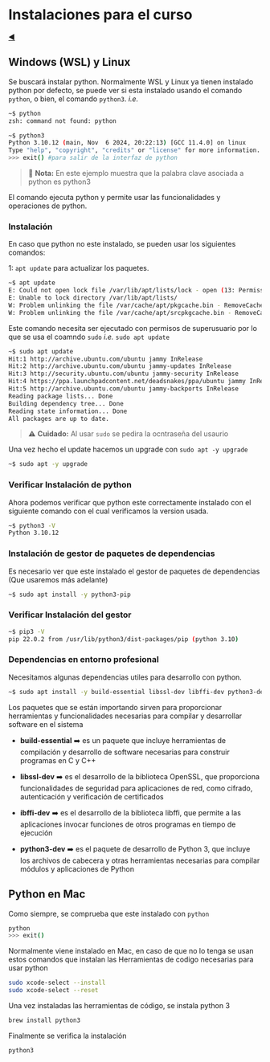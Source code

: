 # Instalaciones para el curso

[◀️](./../README.md)

## Windows (WSL) y Linux

Se buscará instalar python. Normalmente WSL y Linux ya tienen instalado python por defecto, se puede ver si esta instalado usando el comando `python`, o bien, el comando `python3`. *i.e.*

```sh
~$ python
zsh: command not found: python

~$ python3
Python 3.10.12 (main, Nov  6 2024, 20:22:13) [GCC 11.4.0] on linux
Type "help", "copyright", "credits" or "license" for more information.
>>> exit() #para salir de la interfaz de python
```

> 📝 **Nota:** En este ejemplo muestra que la palabra clave asociada a python es python3

El comando ejecuta python y permite usar las funcionalidades y operaciones de python.

### Instalación

En caso que python no este instalado, se pueden usar los siguientes comandos:

1: `apt update` para actualizar los paquetes.

```sh
~$ apt update
E: Could not open lock file /var/lib/apt/lists/lock - open (13: Permission denied)
E: Unable to lock directory /var/lib/apt/lists/
W: Problem unlinking the file /var/cache/apt/pkgcache.bin - RemoveCaches (13: Permission denied)
W: Problem unlinking the file /var/cache/apt/srcpkgcache.bin - RemoveCaches (13: Permission denied)
```

Este comando necesita ser ejecutado con permisos de superusuario por lo que se usa el coamndo `sudo` *i.e.* `sudo apt update`

```sh
~$ sudo apt update
Hit:1 http://archive.ubuntu.com/ubuntu jammy InRelease
Hit:2 http://archive.ubuntu.com/ubuntu jammy-updates InRelease
Hit:3 http://security.ubuntu.com/ubuntu jammy-security InRelease
Hit:4 https://ppa.launchpadcontent.net/deadsnakes/ppa/ubuntu jammy InRelease
Hit:5 http://archive.ubuntu.com/ubuntu jammy-backports InRelease
Reading package lists... Done
Building dependency tree... Done
Reading state information... Done
All packages are up to date.
```

> ⚠️ **Cuidado:** Al usar `sudo` se pedira la ocntraseña del usaurio

Una vez hecho el update hacemos un upgrade con `sudo apt -y upgrade`

```sh
~$ sudo apt -y upgrade
```

### Verificar Instalación de python

Ahora podemos verificar que python este correctamente instalado con el siguiente comando con el cual verificamos la version usada.

```sh
~$ python3 -V
Python 3.10.12
```

### Instalación de gestor de paquetes de dependencias

Es necesario ver que este instalado el gestor de paquetes de dependencias (Que usaremos más adelante)

```sh
~$ sudo apt install -y python3-pip
```

### Verificar Instalación del gestor

```sh
~$ pip3 -V
pip 22.0.2 from /usr/lib/python3/dist-packages/pip (python 3.10)
```

### Dependencias en entorno profesional

Necesitamos algunas dependencias utiles para desarrollo con python.

```sh
~$ sudo apt install -y build-essential libssl-dev libffi-dev python3-dev
```

Los paquetes que se están importando sirven para proporcionar herramientas y funcionalidades necesarias para compilar y desarrollar software en el sistema

- **build-essential** ➡️ es un paquete que incluye herramientas de compilación y desarrollo de software necesarias para construir programas en C y C++

- **libssl-dev** ➡️ es el desarrollo de la biblioteca OpenSSL, que proporciona funcionalidades de seguridad para aplicaciones de red, como cifrado, autenticación y verificación de certificados

- **ibffi-dev** ➡️ es el desarrollo de la biblioteca libffi, que permite a las aplicaciones invocar funciones de otros programas en tiempo de ejecución

- **python3-dev** ➡️ es el paquete de desarrollo de Python 3, que incluye los archivos de cabecera y otras herramientas necesarias para compilar módulos y aplicaciones de Python

## Python en Mac

Como siempre, se comprueba que este instalado con `python`

```sh
python
>>> exit()
```

Normalmente viene instalado en Mac, en caso de que no lo tenga se usan estos comandos que instalan las Herramientas de codigo necesarias para usar python

```sh
sudo xcode-select --install
sudo xcode-select --reset
```

Una vez instaladas las herramientas de código, se instala python 3

```sh
brew install python3
```

Finalmente se verifica la instalación

```sh
python3
```
